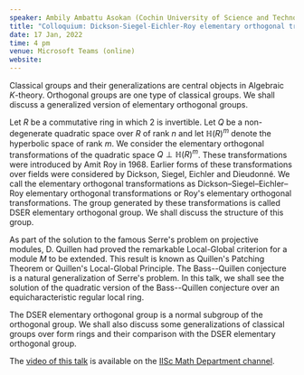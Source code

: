 ```yaml
---
speaker: Ambily Ambattu Asokan (Cochin University of Science and Technology)
title: "Colloquium: Dickson-Siegel-Eichler-Roy elementary orthogonal transformations"
date: 17 Jan, 2022
time: 4 pm
venue: Microsoft Teams (online)
website: 
---
```


Classical groups and their generalizations are central objects in
Algebraic $K$-theory. Orthogonal groups are one type of classical groups.
We shall discuss a generalized version of elementary orthogonal
groups.

Let $R$ be a commutative ring in which $2$ is invertible. Let $Q$ be a
non-degenerate quadratic space over $R$ of rank $n$ and let
$\mathbb{H}(R)^m$ denote the hyperbolic space of rank $m$. We consider
the elementary orthogonal transformations of the quadratic space $Q \perp
\mathbb{H}(R)^m$. These transformations were introduced by Amit Roy in
$1968$. Earlier forms of these transformations over fields were considered
by Dickson, Siegel, Eichler and Dieudonn&eacute;. We call the elementary
orthogonal transformations as
Dickson&ndash;Siegel&ndash;Eichler&ndash;Roy elementary orthogonal
transformations or Roy's elementary orthogonal transformations. The group
generated by these transformations is called DSER elementary orthogonal
group. We shall discuss the structure of this group.

As part of the solution to the famous Serre's problem on projective
modules, D. Quillen had proved the remarkable Local-Global criterion for
a module $M$ to be extended. This result is known as Quillen's Patching
Theorem or Quillen's Local-Global Principle. The Bass--Quillen
conjecture is a natural generalization of Serre's problem. In this talk,
we shall see the solution of the quadratic version of the
Bass--Quillen conjecture over an equicharacteristic regular local
ring.

The DSER elementary orthogonal group is a normal subgroup of the
orthogonal group. We shall also discuss some generalizations of classical
groups over form rings and their comparison with the DSER elementary
orthogonal group.
 
The [video of this talk](https://www.youtube.com/watch?v=k3xrZac8Hts&list=PLQXtaLhI1-1ql_pkG5ro-E5JB8Et9WKMq) is available
on the [IISc Math Department channel](https://www.youtube.com/channel/UCR5Igvq9HScQKlPr-0coSIg/playlists).
